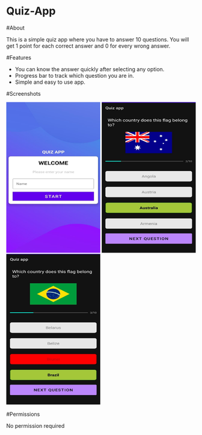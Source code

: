 # Quiz-App

#About

This is a simple quiz app where you have to answer 10 questions. You will get 1 point for each correct answer and 0 for every wrong answer.

#Features

* You can know the answer quickly after selecting any option.
* Progress bar to track which question you are in.
* Simple and easy to use app.

#Screenshots

<img src="https://github.com/SarthakKl/Quiz-App/blob/master/app/screenshot1.jpeg" width="250" height="400">   <img src="https://github.com/SarthakKl/Quiz-App/blob/master/app/screenshot2.jpeg" width="250" height="400">   <img src="https://github.com/SarthakKl/Quiz-App/blob/master/app/screenshot3.jpeg" width="250" height="400">

#Permissions

No permission required




